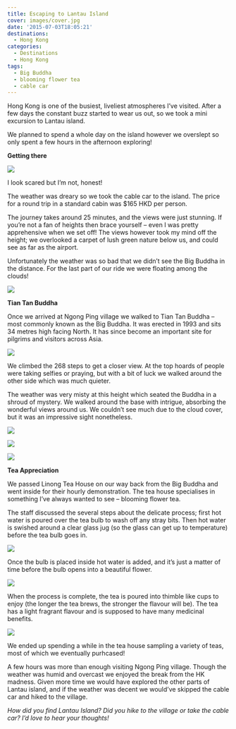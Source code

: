 ```yaml
---
title: Escaping to Lantau Island
cover: images/cover.jpg
date: '2015-07-03T18:05:21'
destinations:
  - Hong Kong
categories:
  - Destinations
  - Hong Kong
tags:
  - Big Buddha
  - blooming flower tea
  - cable car
---
```

Hong Kong is one of the busiest, liveliest atmospheres I’ve visited. After a few days the constant buzz started to wear us out, so we took a mini excursion to Lantau island.

We planned to spend a whole day on the island however we overslept so only spent a few hours in the afternoon exploring!

**Getting there**

![](images/kimoncablecar.jpg)

I look scared but I’m not, honest!

The weather was dreary so we took the cable car to the island. The price for a round trip in a standard cabin was $165 HKD per person.

The journey takes around 25 minutes, and the views were just stunning. If you’re not a fan of heights then brace yourself – even I was pretty apprehensive when we set off! The views however took my mind off the height; we overlooked a carpet of lush green nature below us, and could see as far as the airport.

Unfortunately the weather was so bad that we didn’t see the Big Buddha in the distance. For the last part of our ride we were floating among the clouds!

![](images/rainydaylantau.jpg)

**Tian Tan Buddha**

Once we arrived at Ngong Ping village we walked to Tian Tan Buddha – most commonly known as the Big Buddha. It was erected in 1993 and sits 34 metres high facing North. It has since become an important site for pilgrims and visitors across Asia.

![](images/19423233678_7b74719c2e_k_d.jpg)

We climbed the 268 steps to get a closer view. At the top hoards of people were taking selfies or praying, but with a bit of luck we walked around the other side which was much quieter.

The weather was very misty at this height which seated the Buddha in a shroud of mystery. We walked around the base with intrigue, absorbing the wonderful views around us. We couldn’t see much due to the cloud cover, but it was an impressive sight nonetheless.

![](images/buddhastatueHK.jpg)

![](images/statuesinHK.jpg)

![](images/statueslantau2.jpg)

**Tea Appreciation**

We passed Linong Tea House on our way back from the Big Buddha and went inside for their hourly demonstration. The tea house specialises in something I’ve always wanted to see – blooming flower tea.

The staff discussed the several steps about the delicate process; first hot water is poured over the tea bulb to wash off any stray bits. Then hot water is swished around a clear glass jug (so the glass can get up to temperature) before the tea bulb goes in.

![](images/artteacollaga.jpg)

Once the bulb is placed inside hot water is added, and it’s just a matter of time before the bulb opens into a beautiful flower.

![](images/IMG_20150625_224633.jpg)

When the process is complete, the tea is poured into thimble like cups to enjoy (the longer the tea brews, the stronger the flavour will be). The tea has a light fragrant flavour and is supposed to have many medicinal benefits.

![](images/artteadrinking.jpg)

We ended up spending a while in the tea house sampling a variety of teas, most of which we eventually purhcased!

A few hours was more than enough visiting Ngong Ping village. Though the weather was humid and overcast we enjoyed the break from the HK madness. Given more time we would have explored the other parts of Lantau island, and if the weather was decent we would’ve skipped the cable car and hiked to the village.



_How did you find Lantau Island? Did you hike to the village or take the cable car? I’d love to hear your thoughts!_
